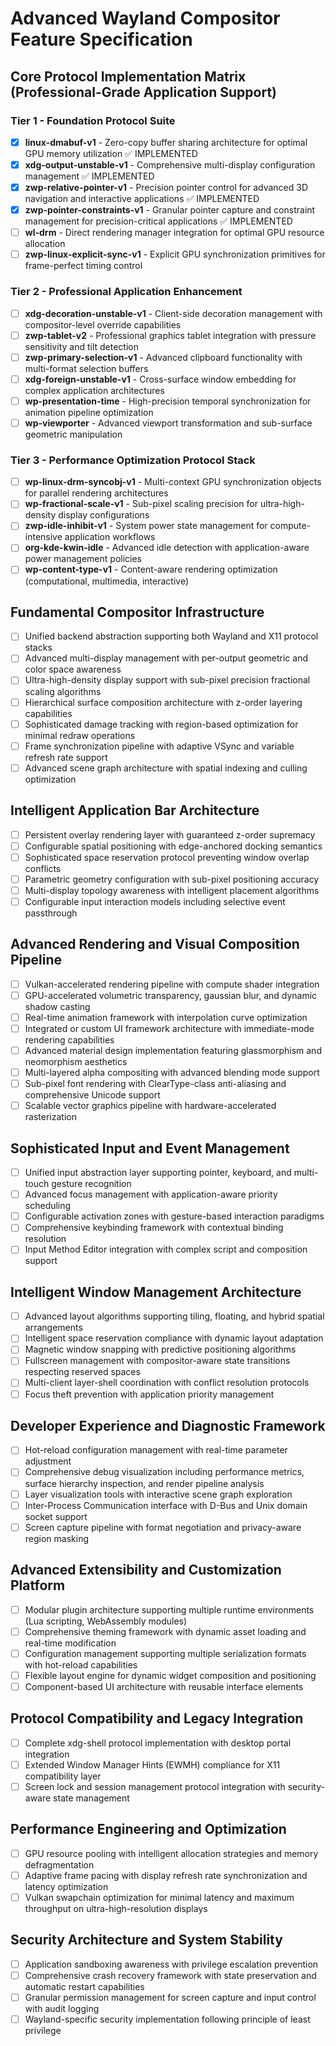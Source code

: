 # Advanced Wayland Compositor Feature Specification

## Core Protocol Implementation Matrix (Professional-Grade Application Support)

### Tier 1 - Foundation Protocol Suite

- [x] **linux-dmabuf-v1** - Zero-copy buffer sharing architecture for optimal GPU memory utilization ✅ IMPLEMENTED
- [x] **xdg-output-unstable-v1** - Comprehensive multi-display configuration management ✅ IMPLEMENTED
- [x] **zwp-relative-pointer-v1** - Precision pointer control for advanced 3D navigation and interactive applications ✅ IMPLEMENTED
- [x] **zwp-pointer-constraints-v1** - Granular pointer capture and constraint management for precision-critical applications ✅ IMPLEMENTED
- [ ] **wl-drm** - Direct rendering manager integration for optimal GPU resource allocation
- [ ] **zwp-linux-explicit-sync-v1** - Explicit GPU synchronization primitives for frame-perfect timing control

### Tier 2 - Professional Application Enhancement

- [ ] **xdg-decoration-unstable-v1** - Client-side decoration management with compositor-level override capabilities
- [ ] **zwp-tablet-v2** - Professional graphics tablet integration with pressure sensitivity and tilt detection
- [ ] **zwp-primary-selection-v1** - Advanced clipboard functionality with multi-format selection buffers
- [ ] **xdg-foreign-unstable-v1** - Cross-surface window embedding for complex application architectures
- [ ] **wp-presentation-time** - High-precision temporal synchronization for animation pipeline optimization
- [ ] **wp-viewporter** - Advanced viewport transformation and sub-surface geometric manipulation

### Tier 3 - Performance Optimization Protocol Stack

- [ ] **wp-linux-drm-syncobj-v1** - Multi-context GPU synchronization objects for parallel rendering architectures
- [ ] **wp-fractional-scale-v1** - Sub-pixel scaling precision for ultra-high-density display configurations
- [ ] **zwp-idle-inhibit-v1** - System power state management for compute-intensive application workflows
- [ ] **org-kde-kwin-idle** - Advanced idle detection with application-aware power management policies
- [ ] **wp-content-type-v1** - Content-aware rendering optimization (computational, multimedia, interactive)

## Fundamental Compositor Infrastructure

- [ ] Unified backend abstraction supporting both Wayland and X11 protocol stacks
- [ ] Advanced multi-display management with per-output geometric and color space awareness
- [ ] Ultra-high-density display support with sub-pixel precision fractional scaling algorithms
- [ ] Hierarchical surface composition architecture with z-order layering capabilities
- [ ] Sophisticated damage tracking with region-based optimization for minimal redraw operations
- [ ] Frame synchronization pipeline with adaptive VSync and variable refresh rate support
- [ ] Advanced scene graph architecture with spatial indexing and culling optimization

## Intelligent Application Bar Architecture

- [ ] Persistent overlay rendering layer with guaranteed z-order supremacy
- [ ] Configurable spatial positioning with edge-anchored docking semantics
- [ ] Sophisticated space reservation protocol preventing window overlap conflicts
- [ ] Parametric geometry configuration with sub-pixel positioning accuracy
- [ ] Multi-display topology awareness with intelligent placement algorithms
- [ ] Configurable input interaction models including selective event passthrough

## Advanced Rendering and Visual Composition Pipeline

- [ ] Vulkan-accelerated rendering pipeline with compute shader integration
- [ ] GPU-accelerated volumetric transparency, gaussian blur, and dynamic shadow casting
- [ ] Real-time animation framework with interpolation curve optimization
- [ ] Integrated or custom UI framework architecture with immediate-mode rendering capabilities
- [ ] Advanced material design implementation featuring glassmorphism and neomorphism aesthetics
- [ ] Multi-layered alpha compositing with advanced blending mode support
- [ ] Sub-pixel font rendering with ClearType-class anti-aliasing and comprehensive Unicode support
- [ ] Scalable vector graphics pipeline with hardware-accelerated rasterization

## Sophisticated Input and Event Management

- [ ] Unified input abstraction layer supporting pointer, keyboard, and multi-touch gesture recognition
- [ ] Advanced focus management with application-aware priority scheduling
- [ ] Configurable activation zones with gesture-based interaction paradigms
- [ ] Comprehensive keybinding framework with contextual binding resolution
- [ ] Input Method Editor integration with complex script and composition support

## Intelligent Window Management Architecture

- [ ] Advanced layout algorithms supporting tiling, floating, and hybrid spatial arrangements
- [ ] Intelligent space reservation compliance with dynamic layout adaptation
- [ ] Magnetic window snapping with predictive positioning algorithms
- [ ] Fullscreen management with compositor-aware state transitions respecting reserved spaces
- [ ] Multi-client layer-shell coordination with conflict resolution protocols
- [ ] Focus theft prevention with application priority management

## Developer Experience and Diagnostic Framework

- [ ] Hot-reload configuration management with real-time parameter adjustment
- [ ] Comprehensive debug visualization including performance metrics, surface hierarchy inspection, and render pipeline analysis
- [ ] Layer visualization tools with interactive scene graph exploration
- [ ] Inter-Process Communication interface with D-Bus and Unix domain socket support
- [ ] Screen capture pipeline with format negotiation and privacy-aware region masking

## Advanced Extensibility and Customization Platform

- [ ] Modular plugin architecture supporting multiple runtime environments (Lua scripting, WebAssembly modules)
- [ ] Comprehensive theming framework with dynamic asset loading and real-time modification
- [ ] Configuration management supporting multiple serialization formats with hot-reload capabilities
- [ ] Flexible layout engine for dynamic widget composition and positioning
- [ ] Component-based UI architecture with reusable interface elements

## Protocol Compatibility and Legacy Integration

- [ ] Complete xdg-shell protocol implementation with desktop portal integration
- [ ] Extended Window Manager Hints (EWMH) compliance for X11 compatibility layer
- [ ] Screen lock and session management protocol integration with security-aware state management

## Performance Engineering and Optimization

- [ ] GPU resource pooling with intelligent allocation strategies and memory defragmentation
- [ ] Adaptive frame pacing with display refresh rate synchronization and latency optimization
- [ ] Vulkan swapchain optimization for minimal latency and maximum throughput on ultra-high-resolution displays

## Security Architecture and System Stability

- [ ] Application sandboxing awareness with privilege escalation prevention
- [ ] Comprehensive crash recovery framework with state preservation and automatic restart capabilities
- [ ] Granular permission management for screen capture and input control with audit logging
- [ ] Wayland-specific security implementation following principle of least privilege
